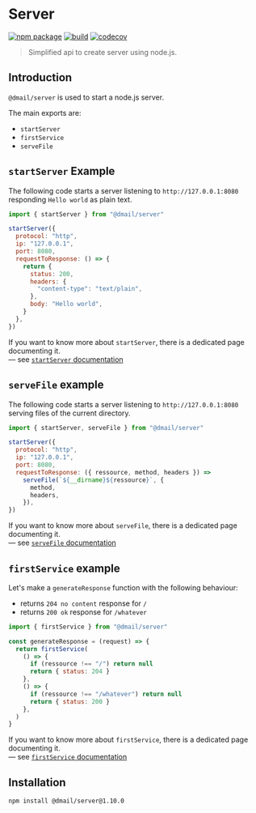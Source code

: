 # Server

[![npm package](https://img.shields.io/npm/v/@dmail/server.svg)](https://www.npmjs.com/package/@dmail/server)
[![build](https://travis-ci.com/dmail/server.svg?branch=master)](http://travis-ci.com/dmail/server)
[![codecov](https://codecov.io/gh/dmail/server/branch/master/graph/badge.svg)](https://codecov.io/gh/dmail/server)

> Simplified api to create server using node.js.

## Introduction

`@dmail/server` is used to start a node.js server.<br />

The main exports are:

- `startServer`
- `firstService`
- `serveFile`

## `startServer` Example

The following code starts a server listening to `http://127.0.0.1:8080` responding `Hello world` as plain text.

```js
import { startServer } from "@dmail/server"

startServer({
  protocol: "http",
  ip: "127.0.0.1",
  port: 8080,
  requestToResponse: () => {
    return {
      status: 200,
      headers: {
        "content-type": "text/plain",
      },
      body: "Hello world",
    }
  },
})
```

If you want to know more about `startServer`, there is a dedicated page documenting it.<br />
— see [`startServer` documentation](./docs/start-server-doc.md)

## `serveFile` example

The following code starts a server listening to `http://127.0.0.1:8080` serving files of the current directory.

```js
import { startServer, serveFile } from "@dmail/server"

startServer({
  protocol: "http",
  ip: "127.0.0.1",
  port: 8080,
  requestToResponse: ({ ressource, method, headers }) =>
    serveFile(`${__dirname}${ressource}`, {
      method,
      headers,
    }),
})
```

If you want to know more about `serveFile`, there is a dedicated page documenting it.<br />
— see [`serveFile` documentation](./docs/serve-file-doc.md)

## `firstService` example

Let's make a `generateResponse` function with the following behaviour:

- returns `204 no content` response for `/`
- returns `200 ok` response for `/whatever`

```js
import { firstService } from "@dmail/server"

const generateResponse = (request) => {
  return firstService(
    () => {
      if (ressource !== "/") return null
      return { status: 204 }
    },
    () => {
      if (ressource !== "/whatever") return null
      return { status: 200 }
    },
  )
}
```

If you want to know more about `firstService`, there is a dedicated page documenting it.<br />
— see [`firstService` documentation](./docs/first-service-doc.md)

## Installation

```console
npm install @dmail/server@1.10.0
```
